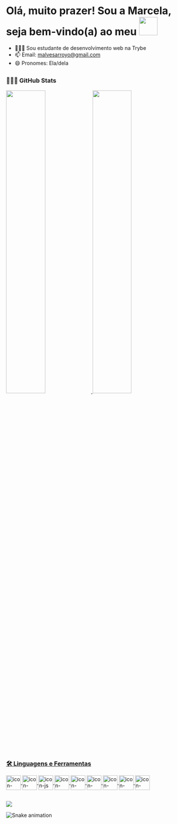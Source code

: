 <h1>
   Olá, muito prazer! Sou a Marcela, seja bem-vindo(a) ao meu
  <img width="50px" src="https://cdn.jsdelivr.net/gh/devicons/devicon/icons/github/github-original-wordmark.svg"/>
</h1>

- 👨🏻‍💻 Sou estudante de desenvolvimento web na Trybe
- 📫 Email: malvesarroyo@gmail.com
- 😄 Pronomes: Ela/dela
##
### 👨🏻‍💻 GitHub Stats
<div>
  <a href="github.com/MarcelaArroyo">
  <img width="46%" src="https://github-readme-stats.vercel.app/api?username=marcelaarroyo&show_icons=true&theme=radical">
  <img width="46%" src="https://github-readme-stats.vercel.app/api/top-langs/?username=marcelaarroyo&layout=compact&theme=radical">
</div>
  
##
###  🛠 Linguagens e Ferramentas
<div style="display": inline_block>
  <a href="https://html.com/document/">
    <img align="center" alt="icon-html5" heigth="30px" width="40px" src="https://cdn.jsdelivr.net/gh/devicons/devicon/icons/html5/html5-original.svg">     </a>
  <a href="https://www.w3schools.com/css/">
    <img align="center" alt="icon-css3" heigth="30px" width="40px" src="https://cdn.jsdelivr.net/gh/devicons/devicon/icons/css3/css3-original.svg">
  </a>
  <a href="https://developer.mozilla.org/en-US/docs/Web/JavaScript">
    <img align="center" alt="icon-js" heigth="30px" width="40px" src="https://cdn.jsdelivr.net/gh/devicons/devicon/icons/javascript/javascript-original.svg">
  </a>
  <a href="https://pt-br.reactjs.org/docs/getting-started.html">
  <img align="center" alt="icon-react" heigth="30px" width="40px" src="https://cdn.jsdelivr.net/gh/devicons/devicon/icons/react/react-original.svg">
  </a>
   <a href="https://nodejs.org/en/">
  <img align="center" alt="icon-nodejs" heigth="30px" width="40px" src="https://cdn.jsdelivr.net/gh/devicons/devicon/icons/nodejs/nodejs-original-wordmark.svg">
  </a>
  <a href="https://dev.mysql.com/doc/">
  <img align="center" alt="icon-mysql" heigth="30px" width="40px" src="https://cdn.jsdelivr.net/gh/devicons/devicon/icons/mysql/mysql-original.svg">
  </a>
  <a href="https://docs.docker.com/">
  <img align="center" alt="icon-docker" heigth="30px" width="40px" src="https://cdn.jsdelivr.net/gh/devicons/devicon/icons/docker/docker-original.svg">
  </a>
  <a href="https://mochajs.org/">
  <img align="center" alt="icon-mocha" heigth="30px" width="40px" src="https://cdn.jsdelivr.net/gh/devicons/devicon/icons/mocha/mocha-plain.svg">
  </a>
  <a href="https://jestjs.io/">
  <img align="center" alt="icon-jest" heigth="30px" width="40px" src="https://cdn.jsdelivr.net/gh/devicons/devicon/icons/jest/jest-plain.svg">
  </a>
</div>
  
##
  
<div>
 <a href="https://www.linkedin.com/in/marcela-alves-arroyo-95626616a/" target="_blank"><img src="https://img.shields.io/badge/LinkedIn-0077B5?style=for-the-badge&logo=linkedin&logoColor=white" target="_blank"></a>
</div>
  
 ![Snake animation](https://github.com/marcelaarroyo/marcelaarroyo/blob/output/github-contribution-grid-snake.svg)
